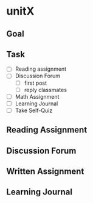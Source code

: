 # unitX

## Goal

## Task

- [ ] Reading assignment
- [ ] Discussion Forum
  - [ ] first post
  - [ ] reply classmates
- [ ] Math Assignment
- [ ] Learning Journal
- [ ] Take Self-Quiz

## Reading Assignment

## Discussion Forum

## Written Assignment

## Learning Journal
